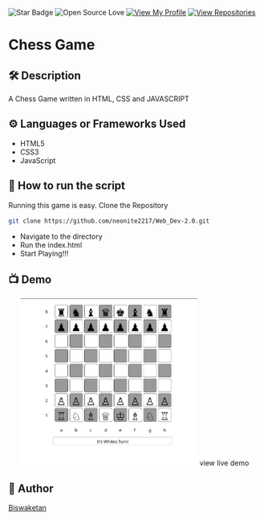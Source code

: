 ![Star Badge](https://img.shields.io/static/v1?label=%F0%9F%8C%9F&message=If%20Useful&style=style=flat&color=BC4E99)
![Open Source Love](https://badges.frapsoft.com/os/v1/open-source.svg?v=103)
[![View My Profile](https://img.shields.io/badge/View-My_Profile-green?logo=GitHub)](https://github.com/neonite2217)
[![View Repositories](https://img.shields.io/badge/View-My_Repositories-blue?logo=GitHub)](https://github.com/neonite2217?tab=repositories)

# Chess Game

## 🛠️ Description

A Chess Game written in HTML, CSS and JAVASCRIPT

## ⚙️ Languages or Frameworks Used
<ul>
    <li>HTML5</li>
    <li>CSS3</li>
    <li>JavaScript</li>
</ul>

## 🌟 How to run the script
Running this game is easy.
Clone the Repository

```sh
git clone https://github.com/neonite2217/Web_Dev-2.0.git
```
- Navigate to the directory
- Run the index.html
- Start Playing!!!

## 📺 Demo
<p align="center">
<img src="image.png" width=70% height=70%>
view live demo

## 🤖 Author
[Biswaketan](https://github.com/neonite2217/)

